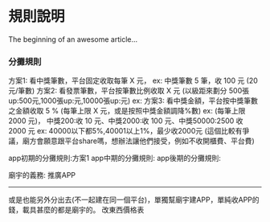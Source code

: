 # 規則說明

The beginning of an awesome article...
### 分攤規則
方案1:
  看中獎筆數，平台固定收取每筆 X 元，
  ex: 中獎筆數 5 筆，收 100 元 (20 元/筆數)
方案2:
  看發票筆數，平台按筆數比例收取 X 元 
  (以級距來劃分 500張up:500元,1000張up:元,10000張up:元)
  ex: 
方案3:
  看中獎金額，平台按中獎筆數之金額收取 5 % (每筆上限 X 元，或是按照中獎金額調降%數)
  ex: (每筆上限 2000 元)，
  中獎200:收 10 元、中獎2000:收 100 元、中獎50000:2500 收 2000 元
  ex: 40000以下都5%,40001以上1%，最少收2000元
  (這個比較有爭議，廟方會願意跟平台share嗎，想辦法讓他們接受，例如不收開櫃費、平台費)




app初期的分攤規則:方案1
app中期的分攤規則:
app後期的分攤規則:

廟宇的義務:
推廣APP


---

或是也能另外分出去(不一起建在同一個平台)，單獨幫廟宇建APP，單純收APP的錢，載具甚麼的都是廟宇的。
改東西價格表